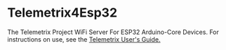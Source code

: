 # Telemetrix4Esp32
The Telemetrix Project WiFi Server For ESP32 Arduino-Core Devices. For instructions on use, 
see the [Telemetrix User's Guide.](https://mryslab.github.io/telemetrix/)
